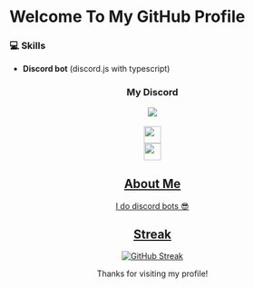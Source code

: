 # Welcome To My GitHub Profile

### 💻 Skills
- **Discord bot** (discord.js with typescript)

<div align="center">
  <h3>My Discord</h3>
  <a href="https://discord.com/users/349899862495723520">
    <img src="https://lanyard.cnrad.dev/api/349899862495723520">
  </a>
  <br /><br />
    <a href="https://skillicons.dev">
    <img height=30 src="https://skillicons.dev/icons?i=js,ts,nodejs,java,kotlin,python,c,cpp,html,css,tailwind,php" />
    <br />
    <img height=30 src="https://skillicons.dev/icons?i=aws,nginx,git,github,vscode,idea,vim,docker,kubernetes,mysql,mongodb,postgres" />

## About Me

I do discord bots 😎

## Streak
<a href="https://git.io/streak-stats"><img src="https://streak-stats.demolab.com?user=mikethemn&theme=prussian" alt="GitHub Streak" /></a>

Thanks for visiting my profile!


<!--
**mikethemn/mikethemn** is a ✨ _special_ ✨ repository because its `README.md` (this file) appears on your GitHub profile.

Here are some ideas to get you started:

- 🔭 I’m currently working on ...
- 🌱 I’m currently learning ...
- 👯 I’m looking to collaborate on ...
- 🤔 I’m looking for help with ...
- 💬 Ask me about ...
- 📫 How to reach me: ...
- 😄 Pronouns: ...
- ⚡ Fun fact: ...
-->
